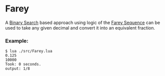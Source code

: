 # Farey
A [Binary Search](https://en.wikipedia.org/wiki/Binary_search_algorithm) based approach using logic of the [Farey Sequence](https://en.wikipedia.org/wiki/Farey_sequence) can be used to take any given decimal and convert it into an equivalent fraction. 

### Example: 
```console
$ lua ./src/Farey.lua
0.125
10000
Took: 0 seconds.
output: 1/8
```
